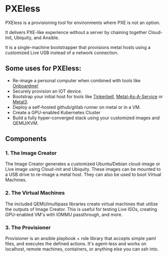 # **PXEless**

PXEless is a provisioning tool for environments where PXE is not an option. 

It delivers PXE-like experience without a server by chaining together Cloud-Init, Ubiquity, and Ansible.

It is a single-machine bootstrapper that provisions metal hosts using a customized Live USB
instead of a network connection.

## **Some uses for PXEless:**

- Re-image a personal computer when combined with tools like [Onboardme!](https://github.com/jessebot/onboardme)
- Securely provision an IOT device.
- Bootstrap your initial host for tools like [Tinkerbell](https://github.com/tinkerbell), [Metal-As-A-Service](https://maas.io/) 
or [Metal3](https://metal3.io/).
- Deploy a self-hosted github/gitlab runner on metal or in a VM.
- Create a GPU-enabled Kubernetes Cluster 
- Build a fully hyper-converged stack using your customized images and QEMU/KVM.

## **Components**

### **1. The Image Creator**

The Image Creator generates a customized Ubuntu/Debian cloud-image or Live image using Cloud-init and Ubiquity. 
These images can be mounted to a USB drive to re-image a metal host. 
They can also be used to boot Virtual Machines.


### **2. The Virtual Machines**

The included QEMU/multipass libraries create virtual machines that utilize the outputs of Image Creator.
This is useful for testing Live ISOs, creating GPU-enabled VM's with IOMMU passthrough, and more.


### **3. The Provisioner**

Provisioner is an ansible playbook + role library that accepts simple yaml files, and executes the defined actions.
It's agent-less and works on localhost, remote machines, containers, or anything else you can ssh into.

